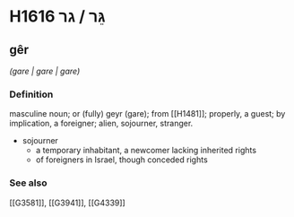 # H1616 גֵּר / גר

## gêr

_(gare | ɡare | ɡare)_

### Definition

masculine noun; or (fully) geyr (gare); from [[H1481]]; properly, a guest; by implication, a foreigner; alien, sojourner, stranger.

- sojourner
    - a temporary inhabitant, a newcomer lacking inherited rights
    - of foreigners in Israel, though conceded rights
### See also

[[G3581]], [[G3941]], [[G4339]]

